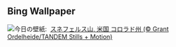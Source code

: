 ## Bing Wallpaper
![](https://www.bing.com/th?id=OHR.RidgwayAspens_JA-JP7797192109_UHD.jpg&w=1000)今日の壁紙: &nbsp;[スネフェルス山, 米国 コロラド州 (© Grant Ordelheide/TANDEM Stills + Motion)](https://www.bing.com/th?id=OHR.RidgwayAspens_JA-JP7797192109_UHD.jpg)
<br><br/>
